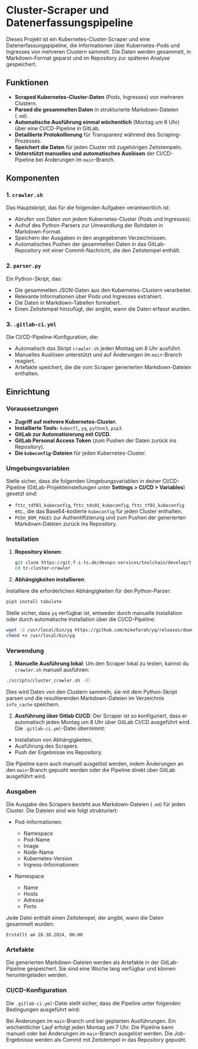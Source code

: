 # Cluster-Scraper und Datenerfassungspipeline

Dieses Projekt ist ein Kubernetes-Cluster-Scraper und eine Datenerfassungspipeline, die Informationen über Kubernetes-Pods und Ingresses von mehreren Clustern sammelt. Die Daten werden gesammelt, in Markdown-Format geparst und im Repository zur späteren Analyse gespeichert.

## Funktionen

- **Scraped Kubernetes-Cluster-Daten** (Pods, Ingresses) von mehreren Clustern.
- **Parsed die gesammelten Daten** in strukturierte Markdown-Dateien (`.md`).
- **Automatische Ausführung einmal wöchentlich** (Montag um 8 Uhr) über eine CI/CD-Pipeline in GitLab.
- **Detaillierte Protokollierung** für Transparenz während des Scraping-Prozesses.
- **Speichert die Daten** für jeden Cluster mit zugehörigen Zeitstempeln.
- **Unterstützt manuelles und automatisches Auslösen** der CI/CD-Pipeline bei Änderungen im `main`-Branch.

## Komponenten

### 1. `crawler.sh`
Das Hauptskript, das für die folgenden Aufgaben verantwortlich ist:
- Abrufen von Daten von jedem Kubernetes-Cluster (Pods und Ingresses).
- Aufruf des Python-Parsers zur Umwandlung der Rohdaten in Markdown-Format.
- Speichern der Ausgaben in den angegebenen Verzeichnissen.
- Automatisches Pushen der gesammelten Daten in das GitLab-Repository mit einer Commit-Nachricht, die den Zeitstempel enthält.

### 2. `parser.py`
Ein Python-Skript, das:
- Die gesammelten JSON-Daten aus den Kubernetes-Clustern verarbeitet.
- Relevante Informationen über Pods und Ingresses extrahiert.
- Die Daten in Markdown-Tabellen formatiert.
- Einen Zeitstempel hinzufügt, der angibt, wann die Daten erfasst wurden.

### 3. `.gitlab-ci.yml`
Die CI/CD-Pipeline-Konfiguration, die:
- Automatisch das Skript `crawler.sh` jeden Montag um 8 Uhr ausführt.
- Manuelles Auslösen unterstützt und auf Änderungen im `main`-Branch reagiert.
- Artefakte speichert, die die vom Scraper generierten Markdown-Dateien enthalten.

## Einrichtung

### Voraussetzungen
- **Zugriff auf mehrere Kubernetes-Cluster.**
- **Installierte Tools:** `kubectl`, `yq`, `python3`, `pip3`.
- **GitLab zur Automatisierung mit CI/CD.**
- **GitLab Personal Access Token** (zum Pushen der Daten zurück ins Repository).
- **Die `kubeconfig`-Dateien** für jeden Kubernetes-Cluster.

### Umgebungsvariablen
Stelle sicher, dass die folgenden Umgebungsvariablen in deiner CI/CD-Pipeline (GitLab-Projekteinstellungen unter **Settings > CI/CD > Variables**) gesetzt sind:
- `fttc_tdf01_kubeconfig`, `fttc_tds01_kubeconfig`, `fttc_tf01_kubeconfig` etc., die das Base64-kodierte `kubeconfig` für jeden Cluster enthalten.
- `PUSH_BOM_PAGES` zur Authentifizierung und zum Pushen der generierten Markdown-Dateien zurück ins Repository.

### Installation

1. **Repository klonen**:
   ```bash
   git clone https://git.f-i-ts.de/devops-services/toolchain/develop/tc-cluster-crawler.git
   cd tc-cluster-crawler

2. **Abhängigkeiten installieren**:

Installiere die erforderlichen Abhängigkeiten für den Python-Parser:
```bash
pip3 install tabulate
```

Stelle sicher, dass `yq` verfügbar ist, entweder durch manuelle Installation oder durch automatische Installation über die CI/CD-Pipeline:
```bash
wget -O /usr/local/bin/yq https://github.com/mikefarah/yq/releases/download/v4.35.1/yq_linux_amd64
chmod +x /usr/local/bin/yq
```
### Verwendung

1. **Manuelle Ausführung lokal**:
Um den Scraper lokal zu testen, kannst du `crawler.sh` manuell ausführen:
```bash
./scripts/cluster_crawler.sh -dl
```
Dies wird Daten von den Clustern sammeln, sie mit dem Python-Skript parsen und die resultierenden Markdown-Dateien im Verzeichnis `info_cache` speichern.

2. **Ausführung über Gitlab CI/CD**:
Der Scraper ist so konfiguriert, dass er automatisch jeden Montag um 8 Uhr über GitLab CI/CD ausgeführt wird. Die `.gitlab-ci.yml`-Datei übernimmt:

- Installation von Abhängigkeiten.
- Ausführung des Scrapers.
- Push der Ergebnisse ins Repository.

Die Pipeline kann auch manuell ausgelöst werden, indem Änderungen an den `main`-Branch gepusht werden oder die Pipeline direkt über GitLab ausgeführt wird.

### Ausgaben

Die Ausgabe des Scrapers besteht aus Markdown-Dateien (`.md`) für jeden Cluster. Die Dateien sind wie folgt strukturiert:

- Pod-Informationen:
   - Namespace
   - Pod-Name
   - Image
   - Node-Name
   - Kubernetes-Version
   - Ingress-Informationen:

- Namespace
   - Name
   - Hosts
   - Adresse
   - Ports

Jede Datei enthält einen Zeitstempel, der angibt, wann die Daten gesammelt wurden:

```
Erstellt am 28.10.2024, 06:00
```
### Artefakte
Die generierten Markdown-Dateien werden als Artefakte in der GitLab-Pipeline gespeichert. Sie sind eine Woche lang verfügbar und können heruntergeladen werden.

### CI/CD-Konfiguration
Die `.gitlab-ci.yml`-Datei stellt sicher, dass die Pipeline unter folgenden Bedingungen ausgeführt wird:

Bei Änderungen im `main`-Branch und bei geplanten Ausführungen.
Ein wöchentlicher Lauf erfolgt jeden Montag um 7 Uhr.
Die Pipeline kann manuell oder bei Änderungen im `main`-Branch ausgelöst werden.
Die Job-Ergebnisse werden als Commit mit Zeitstempel in das Repository gepusht.




